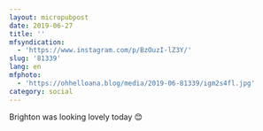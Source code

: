 ```yaml
---
layout: micropubpost
date: 2019-06-27
title: ''
mfsyndication:
  - 'https://www.instagram.com/p/BzOuzI-lZ3Y/'
slug: '81339'
lang: en
mfphoto:
  - 'https://ohhelloana.blog/media/2019-06-81339/igm2s4fl.jpg'
category: social
---
```

Brighton was looking lovely today 😊

